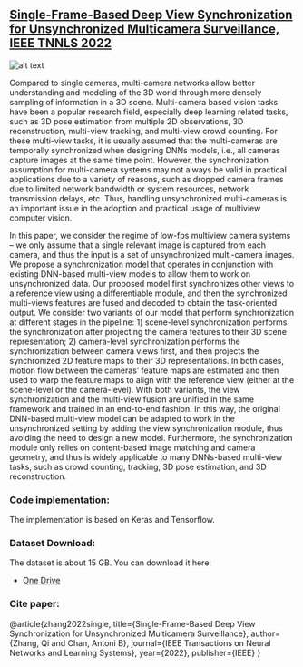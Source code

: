 ## [Single-Frame-Based Deep View Synchronization for Unsynchronized Multicamera Surveillance, IEEE TNNLS 2022](https://ieeexplore.ieee.org/document/9775149)

![alt text](http://visal.cs.cityu.edu.hk/wp/wp-content/uploads/umvcc.png)

Compared to single cameras, multi-camera networks allow better understanding and modeling of the 3D world through more densely sampling of information in a 3D scene. Multi-camera based vision tasks have been a popular research field, especially deep learning related tasks, such as 3D pose estimation from multiple 2D observations, 3D reconstruction, multi-view tracking, and multi-view crowd counting. For these multi-view tasks, it is usually assumed that the multi-cameras are temporally synchronized when designing DNNs models, i.e., all cameras capture images at the same time point. However, the synchronization assumption for multi-camera systems may not always be valid in practical applications due to a variety of reasons, such as dropped camera frames due to limited network bandwidth or system resources, network transmission delays, etc.  Thus, handling unsynchronized multi-cameras is an important issue in the adoption and practical usage of multiview computer vision.

In this paper, we consider the regime of low-fps multiview camera systems – we only assume that a single relevant image is captured from each camera, and thus the input is a set of unsynchronized multi-camera images. We propose a synchronization model that operates in conjunction with existing DNN-based multi-view models to allow them to work on unsynchronized data. Our proposed model first synchronizes other views to a reference view using a differentiable module, and then the synchronized multi-views features are fused and decoded to obtain the task-oriented output. We consider two variants of our model that perform synchronization at different stages in the pipeline: 1) scene-level synchronization performs the synchronization after projecting the camera features to their 3D scene representation; 2) camera-level synchronization performs the synchronization between camera views first, and then projects the synchronized 2D feature maps to their 3D representations. In both cases, motion flow between the cameras’ feature maps are estimated and then used to warp the feature maps to align with the reference view (either at the scene-level or the camera-level). With both variants, the view synchronization and the multi-view fusion are unified in the same framework and trained in an end-to-end fashion. In this way, the original DNN-based multi-view model can be adapted to work in the unsynchronized setting by adding the view synchronization module, thus avoiding the need to design a new model. Furthermore, the synchronization module only relies on content-based image matching and camera geometry, and thus is widely applicable to many DNNs-based multi-view tasks, such as crowd counting, tracking, 3D pose estimation, and 3D reconstruction.

### Code implementation:

The implementation is based on Keras and Tensorflow.

### Dataset Download:
The dataset is about 15 GB. You can download it here:

- [One Drive](https://portland-my.sharepoint.com/:f:/g/personal/qzhang364-c_my_cityu_edu_hk/Esopqz6dt-hHuku3Zoy14x0BrqhLizm5Xp-kX_09M4GZdg?e=ZlUfC4)
   

### Cite paper:
@article{zhang2022single,
  title={Single-Frame-Based Deep View Synchronization for Unsynchronized Multicamera Surveillance},
  author={Zhang, Qi and Chan, Antoni B},
  journal={IEEE Transactions on Neural Networks and Learning Systems},
  year={2022},
  publisher={IEEE}
}
